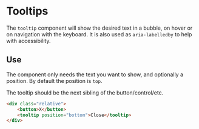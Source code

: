 # Tooltips

The `tooltip` component will show the desired text in a bubble, on hover or on navigation with the keyboard. It is also used as `aria-labelledby` to help with accessibility.

## Use

The component only needs the text you want to show, and optionally a position. By default the position is `top`.

The tooltip should be the next sibling of the button/control/etc.

```html
<div class="relative">
    <button>X</button>
    <tooltip position="bottom">Close</tooltip>
</div>
```
